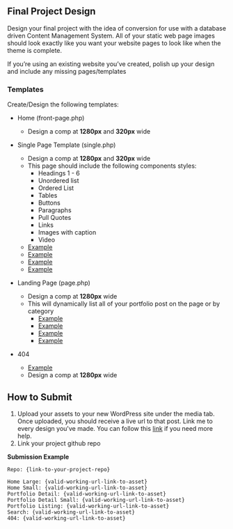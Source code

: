 ## Final Project Design

Design your final project with the idea of conversion for use with a database driven Content Management System. All of your static web page images should look exactly like you want your website pages to look like when the theme is complete.

If you’re using an existing website you’ve created, polish up your design and include any missing pages/templates


### Templates
Create/Design the following templates:
- Home (front-page.php)
    - Design a comp at **1280px** and **320px** wide
- Single Page Template (single.php)
    - Design a comp at **1280px** and **320px** wide
    - This page should include the following components styles:
        - Headings 1 - 6
        - Unordered list
        - Ordered List
        - Tables
        - Buttons
        - Paragraphs
        - Pull Quotes
        - Links
        - Images with caption
        - Video
    - [Example](https://github.com/mrpaulphan/idm250/blob/master/_instructor_materials/assets/single.png)
    - [Example](https://github.com/mrpaulphan/idm250/blob/master/_instructor_materials/assets/single-2.png)
    - [Example](https://github.com/mrpaulphan/idm250/blob/master/_instructor_materials/assets/single-3.png)
    - [Example](https://github.com/mrpaulphan/idm250/blob/master/_instructor_materials/assets/single-4.png)
    
- Landing Page (page.php)
  - Design a comp at **1280px** wide
  - This will dynamically list all of your portfolio post on the page or by category
    - [Example](https://github.com/mrpaulphan/idm250/blob/master/_instructor_materials/assets/archive.png)
    - [Example](https://github.com/mrpaulphan/idm250/blob/master/_instructor_materials/assets/listing.png)
    - [Example](https://github.com/mrpaulphan/idm250/blob/master/_instructor_materials/assets/listing-2.png)
    - [Example](https://github.com/mrpaulphan/idm250/blob/master/_instructor_materials/assets/listing-3.png)
- 404
    - [Example](https://github.com/mrpaulphan/idm250/blob/master//_instructor_materials/assets/404.png)
    - Design a comp at **1280px** wide

## How to Submit
1. Upload your assets to your new WordPress site under the media tab. Once uploaded, you should receive a live url to that post. Link me to every design you've made. You can follow this [link](https://www.wpbeginner.com/beginners-guide/how-to-get-the-url-of-images-you-upload-in-wordpress/#:~:text=Go%20to%20Media%20%C2%BB%20Library%20from,option%20on%20the%20right%20column.) if you need more help.
2. Link your project github repo

**Submission Example**
```
Repo: {link-to-your-project-repo}

Home Large: {valid-working-url-link-to-asset}
Home Small: {valid-working-url-link-to-asset}
Portfolio Detail: {valid-working-url-link-to-asset}
Portfolio Detail Small: {valid-working-url-link-to-asset}
Portfolio Listing: {valid-working-url-link-to-asset}
Search: {valid-working-url-link-to-asset}
404: {valid-working-url-link-to-asset}
```


